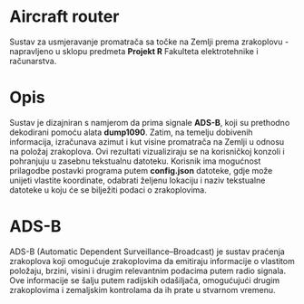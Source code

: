 # Aircraft router

Sustav za usmjeravanje promatrača sa točke na Zemlji prema zrakoplovu - napravljeno u sklopu predmeta **Projekt R** Fakulteta elektrotehnike i računarstva. 


# Opis

Sustav je dizajniran s namjerom da prima signale **ADS-B**, koji su prethodno dekodirani pomoću alata **dump1090**. Zatim, na temelju dobivenih informacija, izračunava azimut i kut visine promatrača na Zemlji u odnosu na položaj zrakoplova. Ovi rezultati vizualiziraju se na korisničkoj konzoli i pohranjuju u zasebnu tekstualnu datoteku. Korisnik ima mogućnost prilagodbe postavki programa putem **config.json** datoteke, gdje može unijeti vlastite koordinate, odabrati željenu lokaciju i naziv tekstualne datoteke u koju će se bilježiti podaci o zrakoplovima.

# ADS-B

ADS-B (Automatic Dependent Surveillance–Broadcast) je sustav praćenja zrakoplova koji omogućuje zrakoplovima da emitiraju informacije o vlastitom položaju, brzini, visini i drugim relevantnim podacima putem radio signala. Ove informacije se šalju putem radijskih odašiljača, omogućujući drugim zrakoplovima i zemaljskim kontrolama da ih prate u stvarnom vremenu. 
